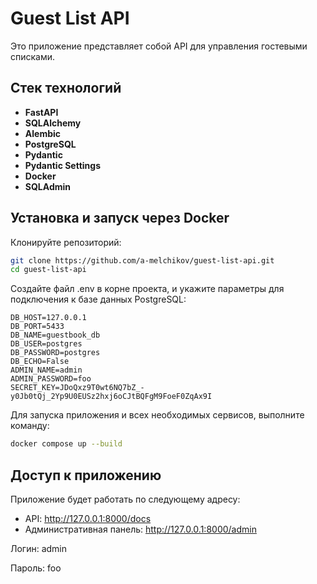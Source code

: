 # Guest List API

Это приложение представляет собой API для управления гостевыми списками.

## Стек технологий

- **FastAPI**
- **SQLAlchemy**
- **Alembic**
- **PostgreSQL**
- **Pydantic**
- **Pydantic Settings**
- **Docker**
- **SQLAdmin**

## Установка и запуск через Docker

Клонируйте репозиторий:

```bash
git clone https://github.com/a-melchikov/guest-list-api.git
cd guest-list-api
```

Создайте файл .env в корне проекта, и укажите параметры для подключения к базе данных PostgreSQL:

```env
DB_HOST=127.0.0.1
DB_PORT=5433
DB_NAME=guestbook_db
DB_USER=postgres
DB_PASSWORD=postgres
DB_ECHO=False
ADMIN_NAME=admin
ADMIN_PASSWORD=foo
SECRET_KEY=JDoQxz9T0wt6NQ7bZ_-y0Jb0tQj_2Yp9U0EUSz2hxj6oCJtBQFgM9FoeF0ZqAx9I
```

Для запуска приложения и всех необходимых сервисов, выполните команду:

```bash
docker compose up --build
```

## Доступ к приложению

Приложение будет работать по следующему адресу:

- API: <http://127.0.0.1:8000/docs>
- Административная панель: <http://127.0.0.1:8000/admin>

Логин: admin

Пароль: foo
